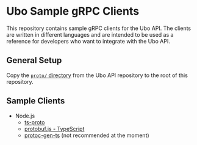 # Ubo Sample gRPC Clients

This repository contains sample gRPC clients for the Ubo API. The clients are written in different languages and are intended to be used as a reference for developers who want to integrate with the Ubo API.

## General Setup

Copy the [`proto/` directory](https://github.com/ubopod/ubo_app/tree/main/ubo_app/rpc/proto) from the Ubo API repository to the root of this repository.

## Sample Clients

- Node.js
  - [ts-proto](nodejs/ts-proto)
  - [protobuf.js - TypeScript](nodejs/protobufjs)
  - [protoc-gen-ts](nodejs/protoc-gen-ts) (not recommended at the moment)

